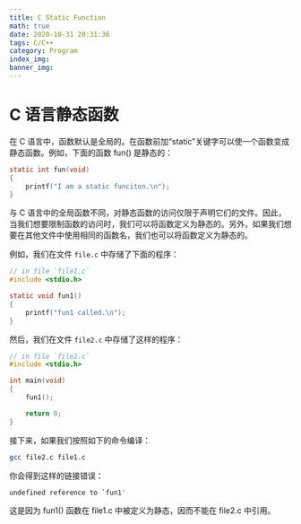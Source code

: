 ```yaml
---
title: C Static Function
math: true
date: 2020-10-31 20:31:36
tags: C/C++
category: Program
index_img:
banner_img:
---
```

# C 语言静态函数

在 C 语言中，函数默认是全局的。在函数前加“static”关键字可以使一个函数变成静态函数。例如，下面的函数 fun() 是静态的：

```c
static int fun(void)
{
    printf("I am a static funciton.\n");
}
```

与 C 语言中的全局函数不同，对静态函数的访问仅限于声明它们的文件。因此，当我们想要限制函数的访问时，我们可以将函数定义为静态的。另外，如果我们想要在其他文件中使用相同的函数名，我们也可以将函数定义为静态的。

例如，我们在文件 `file.c` 中存储了下面的程序：

```c
// in file `file1.c`
#include <stdio.h>

static void fun1()
{
    printf("fun1 called.\n");
}
```

然后，我们在文件 `file2.c` 中存储了这样的程序：

```c
// in file `file2.c`
#include <stdio.h>

int main(void)
{
    fun1();

    return 0;
}
```

接下来，如果我们按照如下的命令编译：

```bash
gcc file2.c file1.c
```

你会得到这样的链接错误：

```bash
undefined reference to `fun1'
```

这是因为 fun1() 函数在 file1.c 中被定义为静态，因而不能在 file2.c 中引用。
